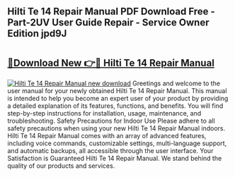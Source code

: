## Hilti Te 14 Repair Manual PDF Download Free - Part-2UV User Guide Repair - Service Owner Edition jpd9J

# <h2><a href="http://bc53988.oget.top/?id=Hilti+Te+14+Repair+Manual">🔗Download New 👉🔴 Hilti Te 14 Repair Manual</a></h2>

[![Hilti Te 14 Repair Manual new download](https://i.imgur.com/5g1atiW.png)](http://bc53988.oget.top/?id=Hilti+Te+14+Repair+Manual)
Greetings and welcome to the user manual for your newly obtained Hilti Te 14 Repair Manual. This manual is intended to help you become an expert user of your product by providing a detailed explanation of its features, functions, and benefits. You will find step-by-step instructions for installation, usage, maintenance, and troubleshooting. Safety Precautions for Indoor Use Please adhere to all safety precautions when using your new Hilti Te 14 Repair Manual indoors. Hilti Te 14 Repair Manual comes with an array of advanced features, including voice commands, customizable settings, multi-language support, and automatic backups, all accessible through the user interface. Your Satisfaction is Guaranteed Hilti Te 14 Repair Manual. We stand behind the quality of our products and services.
